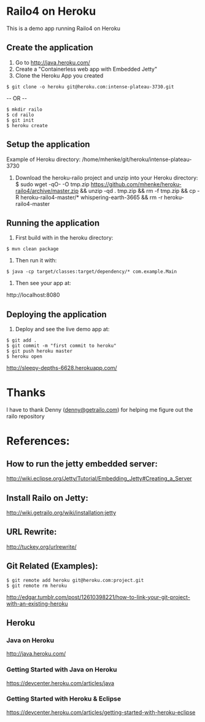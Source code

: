 # Railo4 on Heroku

This is a demo app running Railo4 on Heroku

## Create the application
 1. Go to http://java.heroku.com/
 1. Create a "Containerless web app with Embedded Jetty"
 1. Clone the Heroku App you created
 ```
 $ git clone -o heroku git@heroku.com:intense-plateau-3730.git
 ```

 -- OR --
 
 ```
 $ mkdir railo
 $ cd railo
 $ git init
 $ heroku create
 ```

## Setup the application

  Example of Heroku directory: /home/mhenke/git/heroku/intense-plateau-3730

 1. Download the heroku-railo project and unzip into your Heroku directory:
    $ sudo wget -qO- -O tmp.zip https://github.com/mhenke/heroku-railo4/archive/master.zip && unzip -qd . tmp.zip && rm -f tmp.zip && cp -R heroku-railo4-master/* whispering-earth-3665 && rm -r heroku-railo4-master

## Running the application
 1. First build with in the heroku directory:
 ```
 $ mvn clean package
 ```

 1. Then run it with:
   
 ```
 $ java -cp target/classes:target/dependency/* com.example.Main
 ```
	
 1. Then see your app at:
 
 http://localhost:8080

## Deploying the application
 1. Deploy and see the live demo app at:
 ```
 $ git add .
 $ git commit -m "first commit to heroku"
 $ git push heroku master
 $ heroku open
 ```

 http://sleepy-depths-6628.herokuapp.com/

# Thanks
  I have to thank Denny (denny@getrailo.com) for helping me figure out the railo repository	

# References:
## How to run the jetty embedded server:
  http://wiki.eclipse.org/Jetty/Tutorial/Embedding_Jetty#Creating_a_Server
## Install Railo on Jetty:
  http://wiki.getrailo.org/wiki/installation:jetty
## URL Rewrite:
  http://tuckey.org/urlrewrite/	
## Git Related (Examples):
```
$ git remote add heroku git@heroku.com:project.git
$ git remote rm heroku
```	
http://edgar.tumblr.com/post/12610398221/how-to-link-your-git-project-with-an-existing-heroku
## Heroku
### Java on Heroku
  http://java.heroku.com/
### Getting Started with Java on Heroku 
  https://devcenter.heroku.com/articles/java
### Getting Started with Heroku & Eclipse
  https://devcenter.heroku.com/articles/getting-started-with-heroku-eclipse

